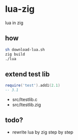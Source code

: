 # lua-zig
lua in zig

## how

```sh
sh download-lua.sh
zig build
./lua
```

## extend test lib

```lua
require('test').add1(2.1)
-- 3.1
```

- src/ltestlib.c
- src/ltestlib.zig

## todo?

- rewrite lua by zig step by step

